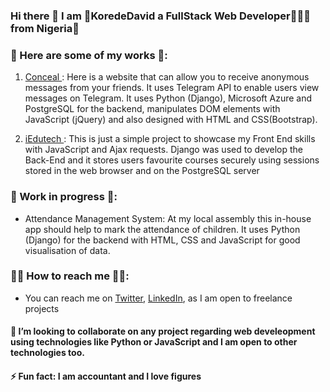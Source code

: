 ### Hi there 👋 I am 👑KoredeDavid a FullStack Web Developer👨🏾‍💻 from Nigeria🌟



### 🎨 Here are some of my works 🎨:
  1. <a href="https://concealme.heroku.com"> Conceal </a> : Here is a website that can allow you to receive anonymous messages from your friends. It uses
  Telegram API to enable users view messages on Telegram. It uses Python (Django), Microsoft Azure and
  PostgreSQL for the backend, manipulates DOM elements with JavaScript (jQuery) and also designed with
  HTML and CSS(Bootstrap).

  2. <a href="https://iedutech.herokuapp.com"> iEdutech </a>: This is just a simple project to showcase my Front End skills with JavaScript and Ajax requests. Django was used     to develop the Back-End and it stores users favourite courses securely using sessions stored in the web browser and on the PostgreSQL server

### 🚧 Work in progress 🚧:  
  - Attendance Management System: At my local assembly this in-house app should help to mark the
     attendance of children. It uses Python (Django) for the backend with HTML, CSS and JavaScript for good
     visualisation of data.

### 🤙🏾 How to reach me 🤙🏾: 
  - You can reach me on  <a target="_blank" href="https://twitter.com/KoredeDavid">Twitter</a>,  <a target="_blank" href="https://linkedin.com/in/korededavid">LinkedIn</a>, as I am open to freelance projects

#### 👯 I’m looking to collaborate on any project regarding web develeopment using technologies like Python or JavaScript and I am open to other technologies too.

#### ⚡ Fun fact: I am accountant and I love figures
 


<!--
**KoredeDavid/KoredeDavid** is a ✨ _special_ ✨ repository because its `README.md` (this file) appears on your GitHub profile.
- 🔭 I’m currently working on a blog and an e-commerce strore
- 🤔 I’m looking for help with ...
- 🌱 I’m currently learning ... RectJs
- 💬 Ask me about ...

- 😄 Pronouns: ...

Here are some ideas to get you started:
-->
